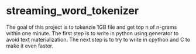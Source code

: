 # streaming_word_tokenizer
The goal of this project is to tokenzie 1GB file and get top n of n-grams within one minute.
The first step is to write in python using generator to avoid text materialization. 
The next step is to try to write in cpython and C to make it even faster.
